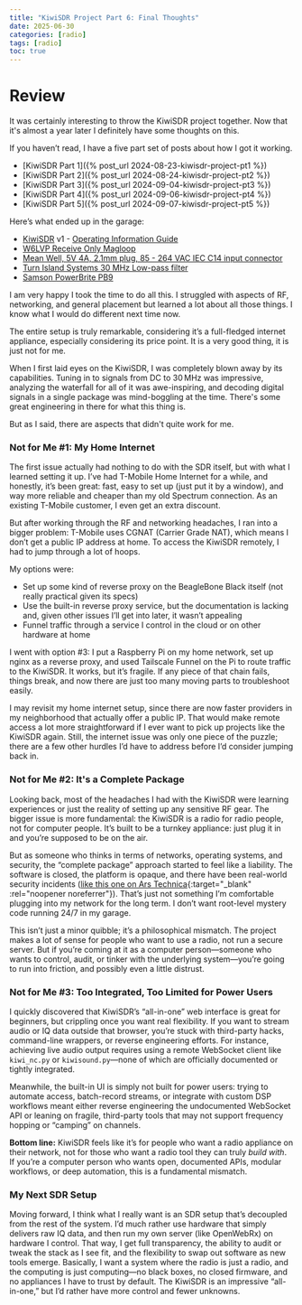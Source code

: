 ```yaml
---
title: "KiwiSDR Project Part 6: Final Thoughts"
date: 2025-06-30
categories: [radio]
tags: [radio]
toc: true
---
```

# Review
It was certainly interesting to throw the KiwiSDR project together. Now that it's almost a year later I definitely have some thoughts on this.

If you haven’t read, I have a five part set of posts about how I got it working.

- [KiwiSDR Part 1]({% post_url 2024-08-23-kiwisdr-project-pt1 %})
- [KiwiSDR Part 2]({% post_url 2024-08-24-kiwisdr-project-pt2 %})
- [KiwiSDR Part 3]({% post_url 2024-09-04-kiwisdr-project-pt3 %})
- [KiwiSDR Part 4]({% post_url 2024-09-06-kiwisdr-project-pt4 %})
- [KiwiSDR Part 5]({% post_url 2024-09-07-kiwisdr-project-pt5 %})

Here’s what ended up in the garage:

* [KiwiSDR](http://www.kiwisdr.com) v1 - [Operating Information Guide](http://kiwisdr.com/info/)
* [W6LVP Receive Only Magloop](https://www.w6lvp.com)
* [Mean Well, 5V 4A, 2.1mm plug, 85 - 264 VAC IEC C14 input connector](https://www.digikey.com/en/products/detail/mean-well-usa-inc/GST25A05-P1J/7703645?s=N4IgTCBcDaIOIGUAqYCsBBADKgtABQEYApEAXQF8g)
* [Turn Island Systems 30 MHz Low-pass filter](https://turnislandsystems.com/sdr-front-end-filter/)
* [Samson PowerBrite PB9](https://samsontech.com/products/studio-tools/powerbrite/powerbrite/)

I am very happy I took the time to do all this. I struggled with aspects of RF, networking, and general placement but learned a lot about all those things. I know what I would do different next time now.

The entire setup is truly remarkable, considering it’s a full-fledged internet appliance, especially considering its price point. It is a very good thing, it is just not for me.

When I first laid eyes on the KiwiSDR, I was completely blown away by its capabilities. Tuning in to signals from DC to 30 MHz was impressive, analyzing the waterfall for all of it was awe-inspiring, and decoding digital signals in a single package was mind-boggling at the time. There's some great engineering in there for what this thing is.

But as I said, there are aspects that didn't quite work for me.

### Not for Me #1: My Home Internet

The first issue actually had nothing to do with the SDR itself, but with what I learned setting it up. I’ve had T-Mobile Home Internet for a while, and honestly, it’s been great: fast, easy to set up (just put it by a window), and way more reliable and cheaper than my old Spectrum connection. As an existing T-Mobile customer, I even get an extra discount.

But after working through the RF and networking headaches, I ran into a bigger problem: T-Mobile uses CGNAT (Carrier Grade NAT), which means I don’t get a public IP address at home. To access the KiwiSDR remotely, I had to jump through a lot of hoops.

My options were:

- Set up some kind of reverse proxy on the BeagleBone Black itself (not really practical given its specs)
- Use the built-in reverse proxy service, but the documentation is lacking and, given other issues I’ll get into later, it wasn’t appealing
- Funnel traffic through a service I control in the cloud or on other hardware at home

I went with option #3: I put a Raspberry Pi on my home network, set up nginx as a reverse proxy, and used Tailscale Funnel on the Pi to route traffic to the KiwiSDR. It works, but it’s fragile. If any piece of that chain fails, things break, and now there are just too many moving parts to troubleshoot easily.

I may revisit my home internet setup, since there are now faster providers in my neighborhood that actually offer a public IP. That would make remote access a lot more straightforward if I ever want to pick up projects like the KiwiSDR again. Still, the internet issue was only one piece of the puzzle; there are a few other hurdles I’d have to address before I’d consider jumping back in.

### Not for Me #2: It's a Complete Package

Looking back, most of the headaches I had with the KiwiSDR were learning experiences or just the reality of setting up any sensitive RF gear. The bigger issue is more fundamental: the KiwiSDR is a radio for radio people, not for computer people. It’s built to be a turnkey appliance: just plug it in and you’re supposed to be on the air.

But as someone who thinks in terms of networks, operating systems, and security, the “complete package” approach started to feel like a liability. The software is closed, the platform is opaque, and there have been real-world security incidents ([like this one on Ars Technica](https://arstechnica.com/gadgets/2021/07/for-years-a-backdoor-in-popular-kiwisdr-product-gave-root-to-project-developer/){:target="_blank" :rel="noopener noreferrer"}). That’s just not something I’m comfortable plugging into my network for the long term. I don’t want root-level mystery code running 24/7 in my garage.

This isn’t just a minor quibble; it’s a philosophical mismatch. The project makes a lot of sense for people who want to use a radio, not run a secure server. But if you’re coming at it as a computer person—someone who wants to control, audit, or tinker with the underlying system—you’re going to run into friction, and possibly even a little distrust.

### Not for Me #3: Too Integrated, Too Limited for Power Users

I quickly discovered that KiwiSDR’s “all-in-one” web interface is great for beginners, but crippling once you want real flexibility. If you want to stream audio or IQ data outside that browser, you’re stuck with third-party hacks, command-line wrappers, or reverse engineering efforts. For instance, achieving live audio output requires using a remote WebSocket client like `kiwi_nc.py` or `kiwisound.py`—none of which are officially documented or tightly integrated.

Meanwhile, the built-in UI is simply not built for power users: trying to automate access, batch-record streams, or integrate with custom DSP workflows meant either reverse engineering the undocumented WebSocket API or leaning on fragile, third-party tools that may not support frequency hopping or “camping” on channels.

**Bottom line:** KiwiSDR feels like it’s for people who want a radio appliance on their network, not for those who want a radio tool they can truly *build with*. If you’re a computer person who wants open, documented APIs, modular workflows, or deep automation, this is a fundamental mismatch.

### My Next SDR Setup

Moving forward, I think what I really want is an SDR setup that’s decoupled from the rest of the system. I’d much rather use hardware that simply delivers raw IQ data, and then run my own server (like OpenWebRx) on hardware I control. That way, I get full transparency, the ability to audit or tweak the stack as I see fit, and the flexibility to swap out software as new tools emerge. Basically, I want a system where the radio is just a radio, and the computing is just computing—no black boxes, no closed firmware, and no appliances I have to trust by default. The KiwiSDR is an impressive “all-in-one,” but I’d rather have more control and fewer unknowns.
